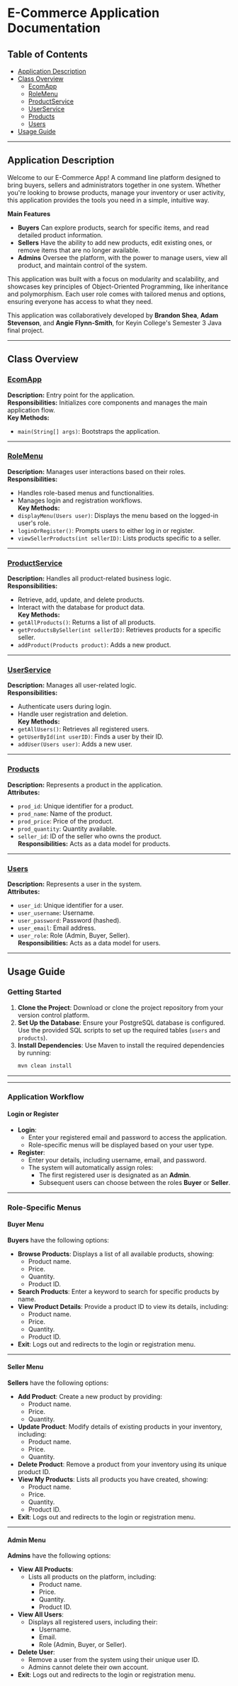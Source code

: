 # E-Commerce Application Documentation

## Table of Contents
- [Application Description](#application-description)
- [Class Overview](#class-overview)
    - [EcomApp](#ecomapp)
    - [RoleMenu](#rolemenu)
    - [ProductService](#productservice)
    - [UserService](#userservice)
    - [Products](#products)
    - [Users](#users)
- [Usage Guide](#usage-guide)

---

## Application Description
Welcome to our E-Commerce App! A command line platform designed to bring buyers, sellers and administrators together in one system.
Whether you're looking to browse products, manage your inventory or user activity, this application provides the tools you need
in a simple, intuitive way.

**Main Features**
- **Buyers** Can explore products, search for specific items, and read detailed product information.
- **Sellers** Have the ability to add new products, edit existing ones, or remove items that are no longer available.
- **Admins** Oversee the platform, with the power to manage users, view all product, and maintain control of the system.

This application was built with a focus on modularity and scalability, and showcases key principles of Object-Oriented Programming,
like inheritance and polymorphism. Each user role comes with tailored menus and options, ensuring everyone has access to what they need.

This application was collaboratively developed by **Brandon Shea**, **Adam Stevenson**, and **Angie Flynn-Smith**, for 
Keyin College's Semester 3 Java final project.


---

## Class Overview

### [EcomApp](#ecomapp)
**Description:** Entry point for the application.  
**Responsibilities:** Initializes core components and manages the main application flow.  
**Key Methods:**
- `main(String[] args)`: Bootstraps the application.

---

### [RoleMenu](#rolemenu)
**Description:** Manages user interactions based on their roles.  
**Responsibilities:**
- Handles role-based menus and functionalities.
- Manages login and registration workflows.  
  **Key Methods:**
- `displayMenu(Users user)`: Displays the menu based on the logged-in user's role.
- `loginOrRegister()`: Prompts users to either log in or register.
- `viewSellerProducts(int sellerID)`: Lists products specific to a seller.

---

### [ProductService](#productservice)
**Description:** Handles all product-related business logic.  
**Responsibilities:**
- Retrieve, add, update, and delete products.
- Interact with the database for product data.  
  **Key Methods:**
- `getAllProducts()`: Returns a list of all products.
- `getProductsBySeller(int sellerID)`: Retrieves products for a specific seller.
- `addProduct(Products product)`: Adds a new product.

---

### [UserService](#userservice)
**Description:** Manages all user-related logic.  
**Responsibilities:**
- Authenticate users during login.
- Handle user registration and deletion.  
  **Key Methods:**
- `getAllUsers()`: Retrieves all registered users.
- `getUserById(int userID)`: Finds a user by their ID.
- `addUser(Users user)`: Adds a new user.

---

### [Products](#products)
**Description:** Represents a product in the application.  
**Attributes:**
- `prod_id`: Unique identifier for a product.
- `prod_name`: Name of the product.
- `prod_price`: Price of the product.
- `prod_quantity`: Quantity available.
- `seller_id`: ID of the seller who owns the product.  
  **Responsibilities:** Acts as a data model for products.

---

### [Users](#users)
**Description:** Represents a user in the system.  
**Attributes:**
- `user_id`: Unique identifier for a user.
- `user_username`: Username.
- `user_password`: Password (hashed).
- `user_email`: Email address.
- `user_role`: Role (Admin, Buyer, Seller).  
  **Responsibilities:** Acts as a data model for users.

---

## Usage Guide
<a id="usage-guide"></a>

### Getting Started
1. **Clone the Project**: Download or clone the project repository from your version control platform.
2. **Set Up the Database**: Ensure your PostgreSQL database is configured. Use the provided SQL scripts to set up the required tables (`users` and `products`).
3. **Install Dependencies**: Use Maven to install the required dependencies by running:
   ```bash
   mvn clean install


---

---

### Application Workflow
<a id="application-workflow"></a>

#### Login or Register
- **Login**:
  - Enter your registered email and password to access the application.
  - Role-specific menus will be displayed based on your user type.
- **Register**:
  - Enter your details, including username, email, and password.
  - The system will automatically assign roles:
    - The first registered user is designated as an **Admin**.
    - Subsequent users can choose between the roles **Buyer** or **Seller**.

---

### Role-Specific Menus
<a id="role-specific-menus"></a>

#### Buyer Menu
**Buyers** have the following options:
- **Browse Products**: Displays a list of all available products, showing:
  - Product name.
  - Price.
  - Quantity.
  - Product ID.
- **Search Products**: Enter a keyword to search for specific products by name.
- **View Product Details**: Provide a product ID to view its details, including:
  - Product name.
  - Price.
  - Quantity.
  - Product ID.
- **Exit**: Logs out and redirects to the login or registration menu.


---

#### Seller Menu
**Sellers** have the following options:
- **Add Product**: Create a new product by providing:
  - Product name.
  - Price.
  - Quantity.
- **Update Product**: Modify details of existing products in your inventory, including:
  - Product name.
  - Price.
  - Quantity.
- **Delete Product**: Remove a product from your inventory using its unique product ID.
- **View My Products**: Lists all products you have created, showing:
  - Product name.
  - Price.
  - Quantity.
  - Product ID.
- **Exit**: Logs out and redirects to the login or registration menu.


---

#### Admin Menu
**Admins** have the following options:
- **View All Products**:
  - Lists all products on the platform, including:
    - Product name.
    - Price.
    - Quantity.
    - Product ID.
- **View All Users**:
  - Displays all registered users, including their:
    - Username.
    - Email.
    - Role (Admin, Buyer, or Seller).
- **Delete User**:
  - Remove a user from the system using their unique user ID.
  - Admins cannot delete their own account.
- **Exit**: Logs out and redirects to the login or registration menu.


